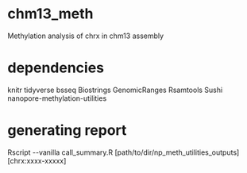 # chm13_meth
Methylation analysis of chrx in chm13 assembly

# dependencies
knitr
tidyverse
bsseq
Biostrings
GenomicRanges
Rsamtools
Sushi
nanopore-methylation-utilities

# generating report
Rscript --vanilla call_summary.R [path/to/dir/np_meth_utilities_outputs] [chrx:xxxx-xxxxx]

